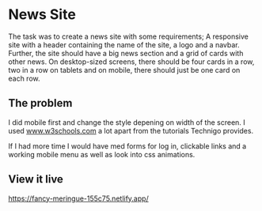 # News Site

The task was to create a news site with some requirements;
A responsive site with a header containing the name of the site, a logo and a navbar. Further, the site should have a big news section and a grid of cards with other news. On desktop-sized screens, there should be four cards in a row, two in a row on tablets and on mobile, there should just be one card on each row.

## The problem

I did mobile first and change the style depening on width of the screen.
I used www.w3schools.com a lot apart from the tutorials Technigo provides.

If I had more time I would have med forms for log in, clickable links and a working mobile menu as well as look into css animations.

## View it live
https://fancy-meringue-155c75.netlify.app/